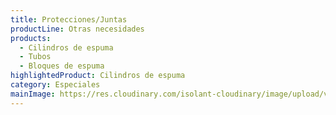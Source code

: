 ```yaml
---
title: Protecciones/Juntas
productLine: Otras necesidades
products:
  - Cilindros de espuma
  - Tubos
  - Bloques de espuma
highlightedProduct: Cilindros de espuma
category: Especiales
mainImage: https://res.cloudinary.com/isolant-cloudinary/image/upload/v1637243446/website-2021/solutions/isolant-aislantes-soluciones-protecciones-juntas-encabezado.jpg
---
```

